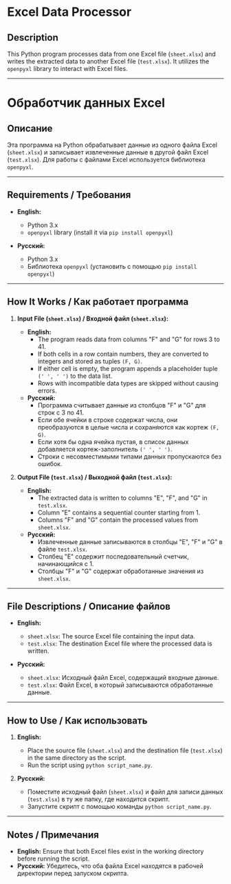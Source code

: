 # Excel Data Processor

## Description

This Python program processes data from one Excel file (`sheet.xlsx`) and writes the extracted data to another Excel file (`test.xlsx`). It utilizes the `openpyxl` library to interact with Excel files.

---

# Обработчик данных Excel

## Описание

Эта программа на Python обрабатывает данные из одного файла Excel (`sheet.xlsx`) и записывает извлеченные данные в другой файл Excel (`test.xlsx`). Для работы с файлами Excel используется библиотека `openpyxl`.

---

## Requirements / Требования

- **English:**
  - Python 3.x
  - `openpyxl` library (install it via `pip install openpyxl`)

- **Русский:**
  - Python 3.x
  - Библиотека `openpyxl` (установить с помощью `pip install openpyxl`)

---

## How It Works / Как работает программа

1. **Input File (`sheet.xlsx`) / Входной файл (`sheet.xlsx`):**
   - **English:**  
     - The program reads data from columns "F" and "G" for rows 3 to 41.
     - If both cells in a row contain numbers, they are converted to integers and stored as tuples `(F, G)`.
     - If either cell is empty, the program appends a placeholder tuple `(' ', ' ')` to the data list.
     - Rows with incompatible data types are skipped without causing errors.
   - **Русский:**  
     - Программа считывает данные из столбцов "F" и "G" для строк с 3 по 41.
     - Если обе ячейки в строке содержат числа, они преобразуются в целые числа и сохраняются как кортеж `(F, G)`.
     - Если хотя бы одна ячейка пустая, в список данных добавляется кортеж-заполнитель `(' ', ' ')`.
     - Строки с несовместимыми типами данных пропускаются без ошибок.

2. **Output File (`test.xlsx`) / Выходной файл (`test.xlsx`):**
   - **English:**  
     - The extracted data is written to columns "E", "F", and "G" in `test.xlsx`.
     - Column "E" contains a sequential counter starting from 1.
     - Columns "F" and "G" contain the processed values from `sheet.xlsx`.
   - **Русский:**  
     - Извлеченные данные записываются в столбцы "E", "F" и "G" в файле `test.xlsx`.
     - Столбец "E" содержит последовательный счетчик, начинающийся с 1.
     - Столбцы "F" и "G" содержат обработанные значения из `sheet.xlsx`.

---

## File Descriptions / Описание файлов

- **English:**
  - `sheet.xlsx`: The source Excel file containing the input data.
  - `test.xlsx`: The destination Excel file where the processed data is written.

- **Русский:**
  - `sheet.xlsx`: Исходный файл Excel, содержащий входные данные.
  - `test.xlsx`: Файл Excel, в который записываются обработанные данные.

---

## How to Use / Как использовать

1. **English:**  
   - Place the source file (`sheet.xlsx`) and the destination file (`test.xlsx`) in the same directory as the script.  
   - Run the script using `python script_name.py`.  

2. **Русский:**  
   - Поместите исходный файл (`sheet.xlsx`) и файл для записи данных (`test.xlsx`) в ту же папку, где находится скрипт.  
   - Запустите скрипт с помощью команды `python script_name.py`.  

---

## Notes / Примечания

- **English:** Ensure that both Excel files exist in the working directory before running the script.  
- **Русский:** Убедитесь, что оба файла Excel находятся в рабочей директории перед запуском скрипта.  
